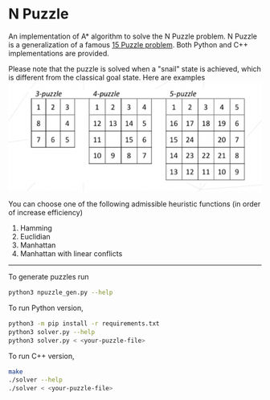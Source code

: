 # N Puzzle

An implementation of A* algorithm to solve the N Puzzle problem. N Puzzle is a generalization of a famous [15 Puzzle problem](https://en.wikipedia.org/wiki/15_puzzle). Both Python and C++ implementations are provided.  

Please note that the puzzle is solved when a "snail" state is achieved, which is different from the classical goal state. Here are examples ![](./docs/snail_states.png)

You can choose one of the following admissible heuristic functions (in order of increase efficiency)

1. Hamming 
2. Euclidian
3. Manhattan
4. Manhattan with linear conflicts

---

To generate puzzles run

```sh
python3 npuzzle_gen.py --help
```

To run Python version,

```sh
python3 -m pip install -r requirements.txt
python3 solver.py --help
python3 solver.py < <your-puzzle-file>
```

To run C++ version,

```sh
make
./solver --help
./solver < <your-puzzle-file>
```
